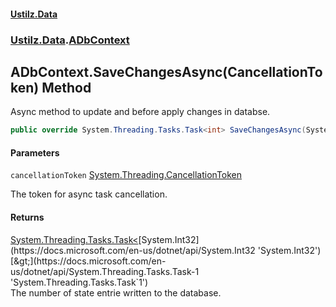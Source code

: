 #### [Ustilz.Data](index.md 'index')
### [Ustilz.Data](Ustilz.Data.md 'Ustilz.Data').[ADbContext](Ustilz.Data.ADbContext.md 'Ustilz.Data.ADbContext')

## ADbContext.SaveChangesAsync(CancellationToken) Method

Async method to update <seealso cref="P:Ustilz.Data.Abstractions.ITraceableDataObject.CreationDate"/> and <seealso cref="P:Ustilz.Data.Abstractions.ITraceableDataObject.LastModifiedDate"/> before apply changes in databse.

```csharp
public override System.Threading.Tasks.Task<int> SaveChangesAsync(System.Threading.CancellationToken cancellationToken=default(System.Threading.CancellationToken));
```
#### Parameters

<a name='Ustilz.Data.ADbContext.SaveChangesAsync(System.Threading.CancellationToken).cancellationToken'></a>

`cancellationToken` [System.Threading.CancellationToken](https://docs.microsoft.com/en-us/dotnet/api/System.Threading.CancellationToken 'System.Threading.CancellationToken')

The token for async task cancellation.

#### Returns
[System.Threading.Tasks.Task&lt;](https://docs.microsoft.com/en-us/dotnet/api/System.Threading.Tasks.Task-1 'System.Threading.Tasks.Task`1')[System.Int32](https://docs.microsoft.com/en-us/dotnet/api/System.Int32 'System.Int32')[&gt;](https://docs.microsoft.com/en-us/dotnet/api/System.Threading.Tasks.Task-1 'System.Threading.Tasks.Task`1')  
The number of state entrie written to the database.
